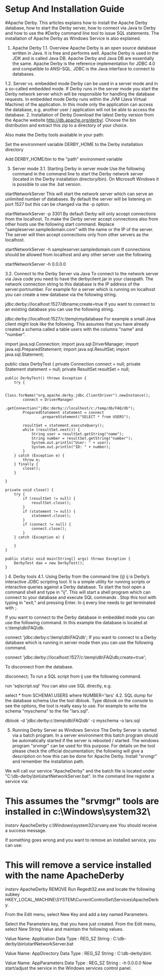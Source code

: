 
# Setup And Installation Guide
#Apache Derby. This articles explains how to install the Apache Derby database, how to start the Derby server, how to connect via Java to Derby and how to use the #Derby command line tool to issue SQL statements. The installation of Apache Derby as Windows Service is also explained.
1. Apache Derby
1.1. Overview
Apache Derby is an open source database written in Java. It is free and performs well. Apache Derby is used in the JDK and is called Java DB. Apache Derby and Java DB are essentially the same. Apache Derby is the reference implementation for JDBC 4.0 and compatible to ANSI-SQL. JDBC is the Java interface to connect to databases.

1.2. Server vs. embedded mode
Derby can be used in a server mode and in a so-called embedded mode. If Derby runs in the server mode you start the Derby network server which will be responsible for handling the database requests. In embedded mode Derby runs within the JVM (Java Virtual Machine) of the application. In this mode only the application can access the database, e.g. another user / application will not be able to access the database.
2. Installation of Derby
Download the latest Derby version from the Apache website http://db.apache.org/derby/. Choose the bin distribution and extract this zip to a directory of your choice.

Also make the Derby tools available in your path:

Set the environment variable DERBY_HOME to the Derby installation directory

Add DERBY_HOME/bin to the "path" environment variable

3. Server mode
3.1. Starting Derby in server mode
Use the following command in the command line to start the Derby network server (located in the Derby installation directory/bin). On Microsoft Windows it is possible to use the .bat version.

startNetworkServer
This will start the network server which can serve an unlimited number of databases. By default the server will be listening on port 1527 but this can be changed via the -p option.

startNetworkServer -p 3301
By default Derby will only accept connections from the localhost. To make the Derby server accept connections also from other hosts use the following start command. Replace "sampleserver.sampledomain.com" with the name or the IP of the server. The server will then accept connections only from other servers as the localhost.

startNetworkServer -h sampleserver.sampledomain.com
If connections should be allowed from localhost and any other server use the following.

startNetworkServer -h 0.0.0.0

3.2. Connect to the Derby Server via Java
To connect to the network server via Java code you need to have the derbyclient.jar in your classpath. The network connection string to this database is the IP address of the server:portnumber. For example for a server which is running on localhost you can create a new database via the following string.

jdbc:derby://localhost:1527/dbname;create=true
If you want to connect to an existing database you can use the following string.

jdbc:derby://localhost:1527/c:\temp\mydatabase
For example a small Java client might look like the following. This assumes that you have already created a schema called a table users with the columns "name" and "number".

import java.sql.Connection;
import java.sql.DriverManager;
import java.sql.PreparedStatement;
import java.sql.ResultSet;
import java.sql.Statement;

public class DerbyTest {
    private Connection connect = null;
    private Statement statement = null;
    private ResultSet resultSet = null;

    public DerbyTest() throws Exception {
        try {

            Class.forName("org.apache.derby.jdbc.ClientDriver").newInstance();
            connect = DriverManager
                    .getConnection("jdbc:derby://localhost/c:/temp/db/FAQ/db");
            PreparedStatement statement = connect
                    .prepareStatement("SELECT * from USERS");

            resultSet = statement.executeQuery();
            while (resultSet.next()) {
                String user = resultSet.getString("name");
                String number = resultSet.getString("number");
                System.out.println("User: " + user);
                System.out.println("ID: " + number);
            }
        } catch (Exception e) {
            throw e;
        } finally {
            close();
        }

    }

    private void close() {
        try {
            if (resultSet != null) {
                resultSet.close();
            }
            if (statement != null) {
                statement.close();
            }
            if (connect != null) {
                connect.close();
            }
        } catch (Exception e) {

        }
    }

    public static void main(String[] args) throws Exception {
        DerbyTest dao = new DerbyTest();
    }

}
4. Derby tools
4.1. Using Derby from the command line (ij)
ij is Derby’s interactive JDBC scripting tool. It is a simple utility for running scripts or interactive queries against a Derby database. To start the tool open a command shell and type in "ij". This will start a shell program which can connect to your database and execute SQL commands . Stop this tool with typing in "exit;" and pressing Enter. In ij every line needs to get terminated with ;.

If you want to connect to the Derby database in embedded mode you can use the following command. In this example the database is located at c:\temp\db\FAQ\db.

connect 'jdbc:derby:c:\temp\db\FAQ\db';
If you want to connect to a Derby database which is running in server mode then you can use the following command.

connect 'jdbc:derby://localhost:1527/c:\temp\db\FAQ\db;create=true';

To disconnect from the database.

disconnect;
To run a SQL script from ij use the following command.

run 'sqlscript.sql'
You can also use SQL directly, e.g.

select * from SCHEMA1.USERS where NUMBER='lars'
4.2. SQL dump for the database schema
Use the tool dblook. Type dblook on the console to see the options, the tool is really easy to use. For example to write the schema "myschema" to the file "lars.sql".

dblook -d 'jdbc:derby:c:\temp\db\FAQ\db' -z myschema -o lars.sql

5. Running Derby Server as Windows Service
The Derby Server is started via a batch program. In a server environment this batch program should be automatically started if the server is rebooted / started. The windows program "srvmgr" can be used for this purpose. For details on the tool please check the official documentation; the following will give a description on how this can be done for Apache Derby. Install "srvmgr" and remember the installation path.

We will call our service "ApacheDerby" and the batch file is located under "C:\db-derby\bin\startNetworkServer.bat". In the command line register a service via:

# This assumes the "srvmgr" tools are installed in c:\Windows\system32\
instsrv ApacheDerby c:\Windows\system32\srvany.exe
You should receive a success message.

If something goes wrong and you want to remove an installed service, you can use:

# This will remove a service installed with the name ApacheDerby
instsrv ApacheDerby REMOVE
Run Regedt32.exe and locate the following subkey HKEY_LOCAL_MACHINE\SYSTEM\CurrentControlSet\Services\ApacheDerby.

From the Edit menu, select New  Key and add a key named Parameters.

Select the Parameters key, that you have just created. From the Edit menu, select New  String Value and maintain the following values.

Value Name: Application
Data Type : REG_SZ
String : C:\db-derby\bin\startNetworkServer.bat

Value Name: AppDirectory
Data Type : REG_SZ
String : C:\db-derby\bin\

Value Name: AppParameters
Data Type : REG_SZ
String : -h 0.0.0.0
Now start/adjust the service in the Windows services control panel.
